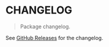 # CHANGELOG

> Package changelog.

See [GitHub Releases](https://github.com/stdlib-js/array-empty-like/releases) for the changelog.